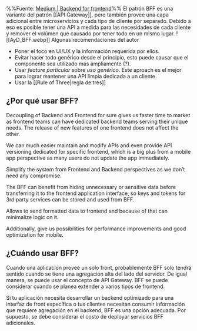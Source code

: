 %%Fuente: [Medium | Backend for frontend](https://medium.com/mobilepeople/backend-for-frontend-pattern-why-you-need-to-know-it-46f94ce420b0)%%
El patrón BFF es una variante del patrón [[API Gateway]], pero también provee una capa adicional entre microservicios y cada tipo de cliente por separado. Debido a eso es posible tener una API a medida para las necesidades de cada cliente y remover el volúmen que causado por tener todo en un mismo lugar.
![[AyD_BFF.webp]]
Algunas recomendaciones del autor
- Poner el foco en UI/UX y la información requerida por ellos.
- Evitar hacer todo genérico desde el principio, esto puede causar que el componente sea utilizado más ampliamente (?).
- Usar *feature particular* sobre *uso genérico*. Este aproach es el mejor para lograr mantener una API limpia dedicada a un cliente.
- Usar la [[Rule of Three|regla de tres]]

## ¿Por qué usar BFF?
Decoupling of Backend and Frontend for sure gives us faster time to market as frontend teams can have dedicated backend teams serving their unique needs. The release of new features of one frontend does not affect the other.

We can much easier maintain and modify APIs and even provide API versioning dedicated for specific frontend, which is a big plus from a mobile app perspective as many users do not update the app immediately.

Simplify the system from Frontend and Backend perspectives as we don’t need any compromise.

The BFF can benefit from hiding unnecessary or sensitive data before transferring it to the frontend application interface, so keys and tokens for 3rd party services can be stored and used from BFF.

Allows to send formatted data to frontend and because of that can minimalize logic on it.

Additionally, give us possibilities for performance improvements and good optimization for mobile.

## ¿Cuándo usar BFF?
Cuando una aplicación provee un solo front, probablemente BFF solo tendrá sentido cuando se tiene una agregación alta del lado del servidor. De igual manera, se puede usar el concepto de API Gateway. BFF se puede considerar cuando se planea extender a varios tipos de frontend.

Si tu aplicación necesita desarrollar un backend optimizado para una interfaz de front específica o tus clientes necesitan consumir información que requiere agregación en el backend, BFF es una opción adecuada. Por supuesto, se debe considerar el costo de deployar servicios BFF adicionales.